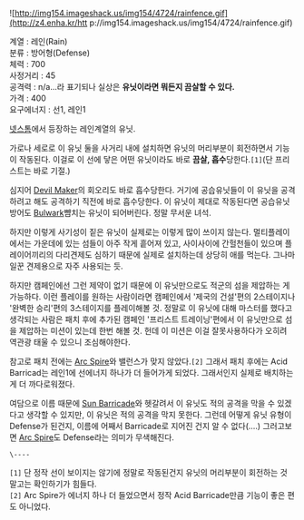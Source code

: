 ![http://img154.imageshack.us/img154/4724/rainfence.gif](http://z4.enha.kr/htt
p://img154.imageshack.us/img154/4724/rainfence.gif)

계열 : 레인(Rain)  
분류 : 방어형(Defense)  
체력 : 700  
사정거리 : 45  
공격력 : n/a...라 표기되나 실상은 **유닛이라면 뭐든지 끔살할 수 있다.**  
가격 : 400  
요구에너지 : 선1, 레인1

[넷스톰](%EB%84%B7%EC%8A%A4%ED%86%B0.md)에서 등장하는 레인계열의 유닛.

가로나 세로로 이 유닛 둘을 사거리 내에 설치하면 유닛의 머리부분이 회전하면서 기능이 작동된다. 이걸로 이 선에 닿은 어떤 유닛이라도 바로
**끔살, 흡수**당한다.`[1]`(단 프리스트는 바로 기절.)

심지어 [Devil Maker](Devil%20Maker%20%26%20Dust%20Devil.md)의 회오리도 바로 흡수당한다.
거기에 공습유닛들이 이 유닛을 공격하려고 해도 공격하기 직전에 바로 흡수당한다. 이 유닛이 제대로 작동된다면 공습유닛 방어도
[Bulwark](Bulwark.md)뺨치는 유닛이 되어버린다. 정말 무서운 녀석.

하지만 이렇게 사기성이 짙은 유닛이 실제로는 이렇게 많이 쓰이지 않는다. 멀티플레이에서는 가운데에 있는 섬들이 아주 작게 흩어져 있고,
사이사이에 간헐천들이 있으며 플레이어끼리의 다리견제도 심하기 때문에 실제로 설치하는데 상당히 애를 먹는다. 그나마 일꾼 견제용으로 자주
사용되는 듯.  

하지만 캠페인에선 그런 제약이 없기 때문에 이 유닛만으로도 적군의 섬을 제압하는 게 가능하다. 이런 플레이를 원하는 사람이라면 캠페인에서
'제국의 건설'편의 2스테이지나 '완벽한 승리'편의 3스테이지를 플레이해볼 것. 정말로 이 유닛에 대해 마스터를 했다고 생각되는 사람은 패치
후에 추가된 캠페인 '프리스트 트레이닝'편에서 이 유닛만으로 섬을 제압하는 미션이 있는데 한번 해볼 것. 헌데 이 미션은 이걸 잘못사용하다가
오히려 역관광 태울 수 있으니 조심해야한다.  

참고로 패치 전에는 [Arc Spire](Arc%20Spire.md)와 밸런스가 맞지 않았다.`[2]` 그래서 패치 후에는 Acid
Barricad는 레인1에 선에너지 하나가 더 들어가게 되었다. 그래서인지 실제로 배치하는 게 더 까다로워졌다.

여담으로 이름 때문에 [Sun Barricade](Sun%20Barricade.md)와 헷갈려서 이 유닛도 적의 공격을 막을 수
있겠다고 생각할 수 있지만, 이 유닛은 적의 공격을 막지 못한다. 그런데 어떻게 유닛 유형이 Defense가 된건지, 이름에 어째서
Barricade로 지어진 건지 알 수 없다(....) 그러고보면 [Arc Spire](Arc%20Spire.md)도 Defense라는
의미가 무색해진다.

`\----`

`[1]` 단 정작 선이 보이지는 않기에 정말로 작동된건지 유닛의 머리부분이 회전하는 것 말고는 확인하기가 힘들다.  
`[2]` Arc Spire가 에너지 하나 더 들었으면서 정작 Acid Barricade만큼 기능이 좋은 편도 아니었다.

